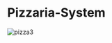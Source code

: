 # Pizzaria-System
![pizza3](https://github.com/Junior-Stranner/Pizzaria-System/assets/116032249/1e7c9926-4be4-485f-b502-890a6fe2b96a)
